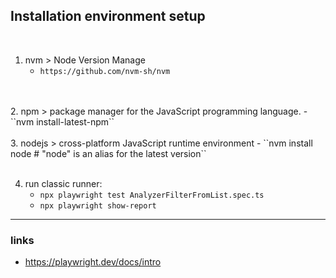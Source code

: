 ## Installation environment setup
<br />

1. nvm > Node Version Manage
   -  ``https://github.com/nvm-sh/nvm``
<br />
<br />
2. npm  >  package manager for the JavaScript programming language.
   -  ``nvm install-latest-npm``
<br />
<br />
3. nodejs  >  cross-platform JavaScript runtime environment
   -  ``nvm install node # "node" is an alias for the latest version``
<br />
<br />

4. run classic runner:
   -  ``npx playwright test AnalyzerFilterFromList.spec.ts``
   -  ``npx playwright show-report``

___

### links
- https://playwright.dev/docs/intro